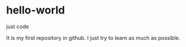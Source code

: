 # hello-world
just code

It is my first repository in github. I just try to learn as much as possible.
